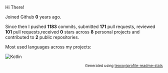 Hi There!

Joined Github **0** years ago.

Since then I pushed **1183** commits, submitted **171** pull requests, reviewed **101** pull requests,received **0** stars across **8** personal projects and contributed to **2** public repositories.

Most used languages across my projects:

![Kotlin](https://img.shields.io/static/v1?style=flat-square&label=%E2%A0%80&color=555&labelColor=%23A97BFF&message=Kotlin%EF%B8%B1100%25)

<p align="right"><sub>Generated using <a href="https://github.com/marketplace/actions/profile-readme-stats">teoxoy/profile-readme-stats</a></sub></p>
